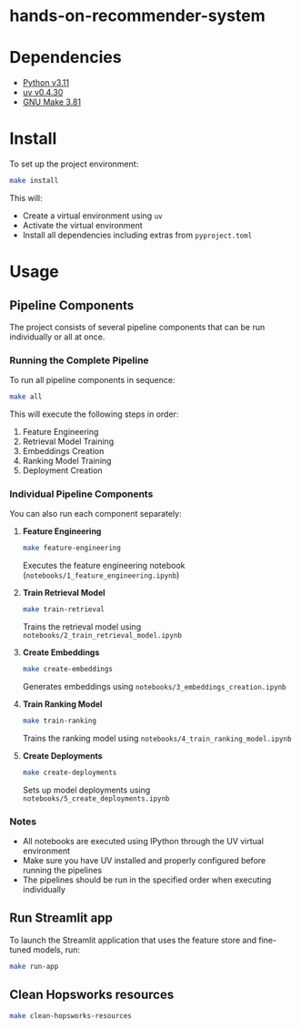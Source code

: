 # hands-on-recommender-system

# Dependencies

- [Python v3.11](https://www.python.org/downloads/)
- [uv v0.4.30](https://github.com/astral-sh/uv)
- [GNU Make 3.81](https://www.gnu.org/software/make/)

# Install

To set up the project environment:

```bash
make install
```

This will:
- Create a virtual environment using `uv`
- Activate the virtual environment
- Install all dependencies including extras from `pyproject.toml`

# Usage

## Pipeline Components

The project consists of several pipeline components that can be run individually or all at once.

### Running the Complete Pipeline

To run all pipeline components in sequence:
```bash
make all
```

This will execute the following steps in order:
1. Feature Engineering
2. Retrieval Model Training
3. Embeddings Creation
4. Ranking Model Training
5. Deployment Creation

### Individual Pipeline Components

You can also run each component separately:

1. **Feature Engineering**
   ```bash
   make feature-engineering
   ```
   Executes the feature engineering notebook (`notebooks/1_feature_engineering.ipynb`)

2. **Train Retrieval Model**
   ```bash
   make train-retrieval
   ```
   Trains the retrieval model using `notebooks/2_train_retrieval_model.ipynb`

3. **Create Embeddings**
   ```bash
   make create-embeddings
   ```
   Generates embeddings using `notebooks/3_embeddings_creation.ipynb`

4. **Train Ranking Model**
   ```bash
   make train-ranking
   ```
   Trains the ranking model using `notebooks/4_train_ranking_model.ipynb`

5. **Create Deployments**
   ```bash
   make create-deployments
   ```
   Sets up model deployments using `notebooks/5_create_deployments.ipynb`

### Notes
- All notebooks are executed using IPython through the UV virtual environment
- Make sure you have UV installed and properly configured before running the pipelines
- The pipelines should be run in the specified order when executing individually

## Run Streamlit app

To launch the Streamlit application that uses the feature store and fine-tuned models, run:

```bash
make run-app
```

## Clean Hopsworks resources

```bash
make clean-hopsworks-resources
```